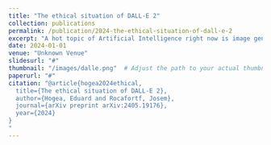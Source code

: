 ```yaml
---
title: "The ethical situation of DALL-E 2"
collection: publications
permalink: /publication/2024-the-ethical-situation-of-dall-e-2
excerpt: "A hot topic of Artificial Intelligence right now is image generation from prompts. DALL-E 2 is one of the biggest names in this domain, as it allows people to create images from simple text inputs, to even more complicated ones. The company that made this possible, OpenAI, has assured everyone that visited their website that their mission is to ensure that artificial general intelligence benefits all humanity. A noble idea in our opinion, that also stood as the motive behind us choosing this subject. This paper analyzes the ethical implications of an AI image generative system, with an emphasis on how society is responding to it, how it probably will and how it should if all the right measures are taken."
date: 2024-01-01
venue: "Unknown Venue"
slidesurl: "#"
thumbnail: "/images/dalle.png"  # Adjust the path to your actual thumbnail location
paperurl: "#"
citation: "@article{hogea2024ethical,
  title={The ethical situation of DALL-E 2},
  author={Hogea, Eduard and Rocafortf, Josem},
  journal={arXiv preprint arXiv:2405.19176},
  year={2024}
}
"
---
```

